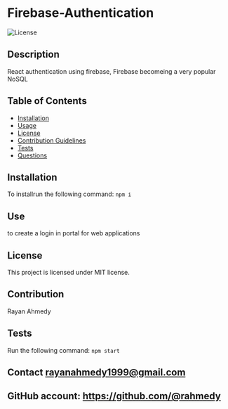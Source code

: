 # Firebase-Authentication
      
    
![License](https://img.shields.io/badge/License-MIT-blue.svg)
## Description
React authentication using firebase, Firebase becomeing a very popular NoSQL
## Table of Contents
* [Installation](#installation)
* [Usage](#usage)
* [License](#license)
* [Contribution Guidelines](#contribution-guidelines)
* [Tests](#tests)
* [Questions](#questions)
## Installation
To installrun the following command:
``` npm i ```
## Use
to create a login in portal for web applications
## License
This project is licensed under MIT license.
## Contribution 
Rayan Ahmedy
## Tests
Run the following command:
``` npm start ```


## Contact rayanahmedy1999@gmail.com

## GitHub account:  https://github.com/@rahmedy

